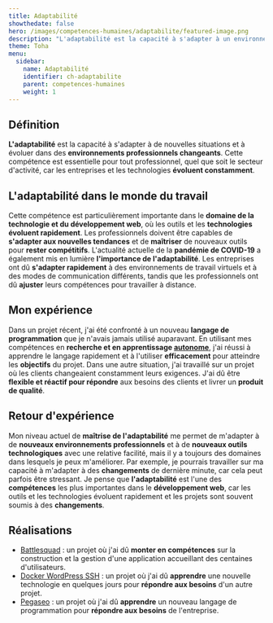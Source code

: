 ```yaml
---
title: Adaptabilité
showthedate: false
hero: /images/competences-humaines/adaptabilite/featured-image.png
description: "L'adaptabilité est la capacité à s'adapter à un environnement changeant. Elle est un facteur clé de réussite dans la vie professionnelle et personnelle."
theme: Toha
menu:
  sidebar:
    name: Adaptabilité
    identifier: ch-adaptabilite
    parent: competences-humaines
    weight: 1
---
```


## Définition

**L'adaptabilité** est la capacité à s'adapter à de nouvelles situations et à évoluer dans des **environnements professionnels changeants**. Cette compétence est essentielle pour tout professionnel, quel que soit le secteur d'activité, car les entreprises et les technologies **évoluent constamment**.

## L'adaptabilité dans le monde du travail

Cette compétence est particulièrement importante dans le **domaine de la technologie et du développement web**, où les outils et les **technologies évoluent rapidement**. Les professionnels doivent être capables de **s'adapter aux nouvelles tendances** et de **maîtriser** de nouveaux outils pour **rester compétitifs**.
L'actualité actuelle de la **pandémie de COVID-19** a également mis en lumière **l'importance de l'adaptabilité**. Les entreprises ont dû **s'adapter rapidement** à des environnements de travail virtuels et à des modes de communication différents, tandis que les professionnels ont dû **ajuster** leurs compétences pour travailler à distance.

## Mon expérience

Dans un projet récent, j'ai été confronté à un nouveau **langage de programmation** que je n'avais jamais utilisé auparavant. En utilisant mes compétences en **recherche et en apprentissage [autonome](/posts/competences-humaines/autonomie)**, j'ai réussi à apprendre le langage rapidement et à l'utiliser **efficacement** pour atteindre les **objectifs** du projet.
Dans une autre situation, j'ai travaillé sur un projet où les clients changeaient constamment leurs exigences. J'ai dû être **flexible et réactif pour répondre** aux besoins des clients et livrer un **produit de qualité**.

## Retour d'expérience

Mon niveau actuel de **maîtrise de l'adaptabilité** me permet de m'adapter à de **nouveaux environnements professionnels** et à de **nouveaux outils technologiques** avec une relative facilité, mais il y a toujours des domaines dans lesquels je peux m'améliorer. Par exemple, je pourrais travailler sur ma capacité à m'adapter à des **changements** de dernière minute, car cela peut parfois être stressant. Je pense que **l'adaptabilité** est l'une des **compétences** les plus importantes dans le **développement web**, car les outils et les technologies évoluent rapidement et les projets sont souvent soumis à des **changements**.

## Réalisations

- [Battlesquad](/posts/realisations/battlesquad) : un projet où j'ai dû **monter en compétences** sur la construction et la gestion d'une application accueillant des centaines d'utilisateurs.
- [Docker WordPress SSH](/posts/realisations/docker-wordpress-ssh) : un projet où j'ai dû **apprendre** une nouvelle technologie en quelques jours pour **répondre aux besoins** d'un autre projet.
- [Pegaseo](/posts/realisations/pegaseo) : un projet où j'ai dû **apprendre** un nouveau langage de programmation pour **répondre aux besoins** de l'entreprise.